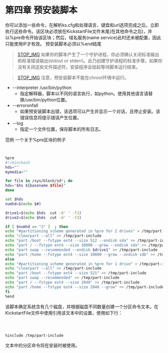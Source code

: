 # 第四章 预安装脚本 


你可以添加一些命令，在解析ks.cfg和处理语言、键盘和url选项完成之后，立即执行这些命令。该区块必须放在KickstartFile文件末尾(在其他命令之后)，并以%pre命令开始该区块；然后，域名服务(name service)此时还未被配置，因此只能使用IP才有效。
预安装脚本必须以%end结尾

> [STOP_IMG](./images/stop_medium_size.png?30) 如果你的脚本产生了一个守护进程，你必须确认关闭标准输出和标准错误输出(stdout or stderr)。此乃创建守护进程的标准步骤。如果你没有关闭这些文件描述符，安装程序会挂起等待脚本运行结束。

> [STOP_IMG](./images/stop_medium_size.png?30) 注意，预安装脚本不能在chroot环境中运行。

  + --interpreter /usr/bin/python
    + 指定解释器，脚本以不同的语言执行，如python。使用其他语言请替换/usr/bin/python位置。
  + --erroronfall
    + 如果预安装脚本出错，该选项可以产生并显示一个对话，且停止安装。该错误信息将提示错误产生位置。
  + --log
    + 指定一个文件位置，保存脚本的所有日志。


范例
一个关于%pre区块的例子


```bash


%pre
#!/bin/bash
hds=""
mymedia=""

for file in /sys/block/sd*; do
hds="$hs ${basename $file}"
done

set $hds
numhd=$(echo $#)

drive1=$(echo $hds  cut -d' ' -f1)
drive2=$(echo $hds  cut -d' ' -f2)

if [ $numhd == "2" ]  ; then
echo "#partitioning scheme generated in %pre for 2 drives" > /tmp/part-include
echo "clearpart --all" >> /tmp/part-include
echo "part /boot --fstype ext4 --size 512 --ondisk sda" >> /tmp/part-include
echo "part / --fstype ext4 --size 10000 --grow --ondisk sda" >> /tmp/part-include
echo "part swap --recommended --ondisk $drive1" >> /tmp/part-include
echo "part /home --fstype ext4 --size 10000 --grow --ondisk sdb" >> /tmp/part-include
else
echo "#partitioning scheme generated in %pre for 1 drive" > /tmp/part-include
echo "clearpart --all" >> /tmp/part-include
echo "part /boot --fstype ext4 --size 521" >> /tmp/part-include
echo "part swap --recommended" >> /tmp/part-include
echo "part / --fstype ext4 --size 2048" >> /tmp/part-include
echo "part /home --fstype ext4 --size 2048 --grow" >> /tmp/part-include
fi
%end


```


该脚本确定系统含有几个磁盘，并根据磁盘不同数量创建一个分区命令文本。在KickstartFile文件中使用引用该文本中的设置，使用如下行：


```bash



%include /tmp/part-include


```


文本中的分区命令将在安装时被使用。

